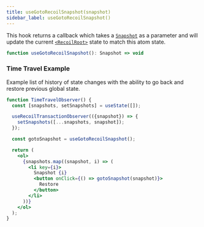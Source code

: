 ```yaml
---
title: useGotoRecoilSnapshot(snapshot)
sidebar_label: useGotoRecoilSnapshot()
---
```


This hook returns a callback which takes a [`Snapshot`](/docs/api-reference/core/Snapshot) as a parameter and will update the current [`<RecoilRoot>`](/docs/api-reference/core/RecoilRoot) state to match this atom state.

```jsx
function useGotoRecoilSnapshot(): Snapshot => void
```

### Time Travel Example

Example list of history of state changes with the ability to go back and restore previous global state.

```jsx
function TimeTravelObserver() {
  const [snapshots, setSnapshots] = useState([]);

  useRecoilTransactionObserver(({snapshot}) => {
    setSnapshots([...snapshots, snapshot]);
  });

  const gotoSnapshot = useGotoRecoilSnapshot();

  return (
    <ol>
      {snapshots.map((snapshot, i) => (
        <li key={i}>
          Snapshot {i}
          <button onClick={() => gotoSnapshot(snapshot)}>
            Restore
          </button>
        </li>
      ))}
    </ol>
  );
}
```
